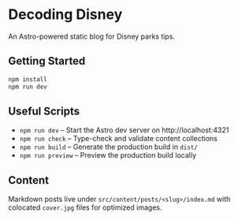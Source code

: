 # Decoding Disney

An Astro-powered static blog for Disney parks tips.

## Getting Started

```bash
npm install
npm run dev
```

## Useful Scripts

- `npm run dev` – Start the Astro dev server on http://localhost:4321
- `npm run check` – Type-check and validate content collections
- `npm run build` – Generate the production build in `dist/`
- `npm run preview` – Preview the production build locally

## Content

Markdown posts live under `src/content/posts/<slug>/index.md` with colocated `cover.jpg` files for optimized images.
